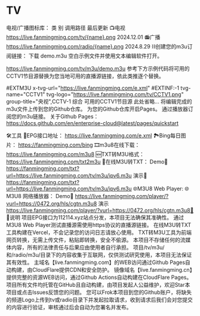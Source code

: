 # TV
电视/广播图标库：
类 别	调用路径	最后更新
📺电视	https://live.fanmingming.com/tv/{name}.png	2024.12.01
📻广播	https://live.fanmingming.com/radio/{name}.png	2024.8.29
⛓️创建您的m3u订阅链接：
下载 demo.m3u 空白示例文件并使用文本编辑软件打开。

https://live.fanmingming.com/tv/m3u/demo.m3u
参考下方示例代码将可用的CCTV1节目源替换为您当地可用的直播源链接，依此类推逐个替换。

#EXTM3U x-tvg-url="https://live.fanmingming.com/e.xml"
#EXTINF:-1 tvg-name="CCTV1" tvg-logo="https://live.fanmingming.com/tv/CCTV1.png" group-title="央视",CCTV-1 综合
可用的CCTV1节目源
此处省略...
将编辑完成的m3u文件上传到您的Github仓库。
为您的Github仓库开启Pages。
通过播放器订阅您的m3u链接。
关于Github Pages：https://docs.github.com/en/enterprise-cloud@latest/pages/quickstart

🛠️工具
📆EPG接口地址：
https://live.fanmingming.com/e.xml
🏞️Bing每日图片：
https://fanmingming.com/bing
🎞️m3u8在线下载：
https://live.fanmingming.com/m3u8
🆕TXT转M3U格式：
https://live.fanmingming.com/txt2m3u
📄在线M3U转TXT：
Demo🔗 https://fanmingming.com/txt?url=https://live.fanmingming.com/tv/m3u/ipv6.m3u
演示🔗 https://fanmingming.com/txt?url=https://live.fanmingming.com/tv/m3u/ipv6.m3u
🌐M3U8 Web Player:
🌐M3U8 网络播放器：
Demo🔗 https://live.fanmingming.com/player/?vurl=https://0472.org/hls/cgtn.m3u8
演示 https://live.fanmingming.com/player/?vurl=https://0472.org/hls/cgtn.m3u8🔗
📖说明
项目EPG接口为112114.xyz站点分发，本项目无法确保其准确性。
通过M3U8 Web Player测试直播源需使用https协议的直播源链接。
在线M3U转TXT工具构建在Vercel，不会记录您的访问日志请放心使用。
TXT转M3U工具为前端网页转换，无需上传文件，粘贴即转换，安全不偷源。
本项目不存储任何的流媒体内容，所有的法律责任与后果应由使用者自行承担。
项目/tv/m3u/和/radio/m3u/目录下的内容收集于互联网，仅供测试研究使用，本项目无法保证其有效性。
主域名【live.fanmingming.com】的WEB访问通过Github Pages自动构建，由CloudFlare提供CDN和安全防护。
镜像域名【live.fanmingming.cn】提供完整的资源WEB访问，通过Github Actions自动构建在CloudFlare Pages。
项目所有文件均托管在GitHub且自动构建，由项目发起人公益维护，欢迎Star本项目或点击Issues反馈您的问题。
您可以Frok本项目到您的Github账户，将缺失的频道Logo上传到tv或radio目录下并发起拉取请求，收到请求后我们会对您提交的内容进行验证，审核通过后会自动为您署名并发布。
